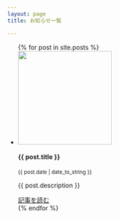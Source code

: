 ```yaml
---
layout: page
title: お知らせ一覧

---
```


<ul class="list-unstyled">
  {% for post in site.posts %}
  <li class="media mb-3 border p-3 position-relative">
    <img src="{{ post.image }}" alt="" class="img-fluid mr-5" width="210">
    <div class="media-body">
      <h4 class="mt-0 mb-1">{{ post.title }}</h4>
      <small>{{ post.date | date_to_string }}</small>
      <p>
        {{ post.description }}
      </p>
      <a class="stretched-link" href="{{ post.url }}">記事を読む</a>
    </div>
  </li>
  {% endfor %}
</ul>